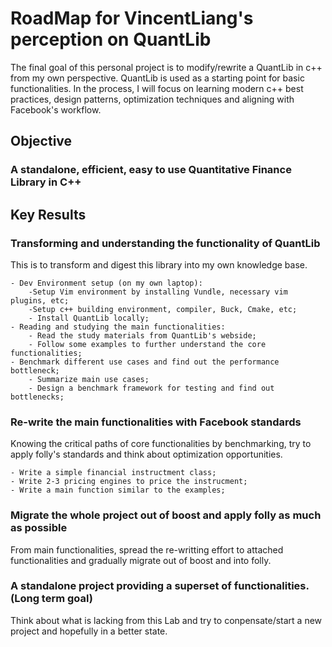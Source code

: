 # RoadMap for VincentLiang's perception on QuantLib
The final goal of this personal project is to modify/rewrite a QuantLib in c++ from my own perspective. QuantLib is used as a starting point for basic functionalities. In the process, I will focus on learning modern c++ best practices, design patterns, optimization techniques and aligning with Facebook's workflow. 
## Objective
### A standalone, efficient, easy to use Quantitative Finance Library in C++

## Key Results

### Transforming and understanding the functionality of QuantLib
This is to transform and digest this library into my own knowledge base. 

    - Dev Environment setup (on my own laptop): 
        -Setup Vim environment by installing Vundle, necessary vim plugins, etc;
        -Setup c++ building environment, compiler, Buck, Cmake, etc;
        - Install QuantLib locally;
    - Reading and studying the main functionalities:
        - Read the study materials from QuantLib's webside;
        - Follow some examples to further understand the core functionalities;
    - Benchmark different use cases and find out the performance bottleneck;
        - Summarize main use cases;
        - Design a benchmark framework for testing and find out bottlenecks;
### Re-write the main functionalities with Facebook standards
Knowing the critical paths of core functionalities by benchmarking, try to apply folly's standards and think about optimization opportunities. 

    - Write a simple financial instructment class;
    - Write 2-3 pricing engines to price the instrucment;
    - Write a main function similar to the examples;
### Migrate the whole project out of boost and apply folly as much as possible
From main functionalities, spread the re-writting effort to attached functionalities and gradually migrate out of boost and into folly. 
### A standalone project providing a superset of functionalities. (Long term goal)
Think about what is lacking from this Lab and try to conpensate/start a new project and hopefully in a better state.
